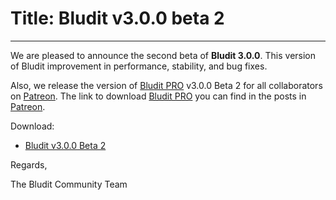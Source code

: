 # Title: Bludit v3.0.0 beta 2
<!-- Date: 2018-08-10 18:00:00 -->
---
We are pleased to announce the second beta of **Bludit 3.0.0**. This version of Bludit improvement in performance, stability, and bug fixes.

Also, we release the version of [Bludit PRO](https://pro.bludit.com) v3.0.0 Beta 2 for all collaborators on [Patreon](https://www.patreon.com/bludit). The link to download [Bludit PRO](https://pro.bludit.com) you can find in the posts in [Patreon](https://www.patreon.com/bludit).

Download:
- [Bludit v3.0.0 Beta 2](https://github.com/bludit/bludit/archive/v3.0.0-beta-2.zip)

Regards,

The Bludit Community Team
